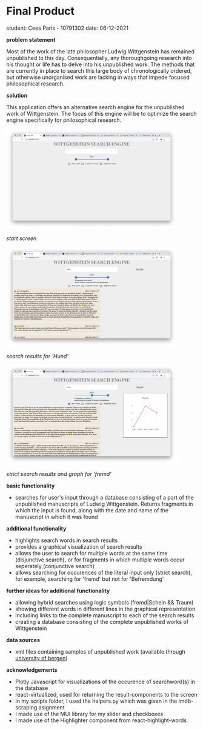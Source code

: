 # Final Product
student: Cees Paris - 10791302
date: 06-12-2021


**problem statement**

Most of the work of the late philosopher Ludwig Wittgenstein has remained unpublished to this day. Consequentially, any thoroughgoing research into his thought or life has to delve into his unpublished work. The methods that are currently in place to search this large body of chronologically ordered, but otherwise unorganised work are  lacking in ways that impede focused philosophical research. 


**solution**

This application offers an alternative search engine for the unpublished work of Wittgenstein. The focus of this engine will be to optimize the search engine specifically for philosophical research. 



<img src = '../pictures/startscreen.png' alt='image' width='450'>

*start screen*




<img src = '../pictures/searchHund.png' alt='image' width='450'>

*search results for 'Hund'*




<img src = '../pictures/searchfremd+graph.png' alt='image' width='450'>

*strict search results and graph for 'fremd'*


**basic functionality**
- searches for user's input through a database consisting of a part of the unpublished manuscripts of Ludwig Wittgenstein. Returns fragments in which the input is found, along with the date and name of the manuscript in which it was found

**additional functionality**
- highlights search words in search results
- provides a graphical visualization of search results 
- allows the user to search for multiple words at the same time (disjunctive search), or for fragments in which multiple words occur seperately (conjunctive search)
- allows searching for occurences of the literal input only (strict search), for example, searching for 'fremd' but not for 'Befremdung'

**further ideas for additional functionality**
- allowing hybrid searches using logic symbols (fremd|Schein && Traum)
- showing different words in different lines in the graphical representation 
- including links to the complete manuscript to each of the search results
- creating a database consisting of the complete unpublished works of Wittgenstein 

**data sources**

- xml files containing samples of unpublished work (available through [university of bergen](http://wab.uib.no/cost-a32_xml/))


**acknowledgements**
- Plotly Javascript for visualizations of the occurence of searchword(s) in the database
- react-virtualized, used for returning the result-components to the screen
- In my scripts folder, I used the helpers.py which was given in the imdb-scraping asignment
- I made use of the MUI library for my slider and checkboxes
- I made use of the Highlighter component from react-highlight-words



